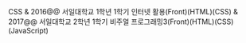 CSS
& 2016@@ 서일대학교 1학년 1학기 인터넷 활용(Front)(HTML)(CSS)
& 2017@@ 서일대학교 2학년 1학기 비주얼 프로그래밍3(Front)(HTML)(CSS)(JavaScript)